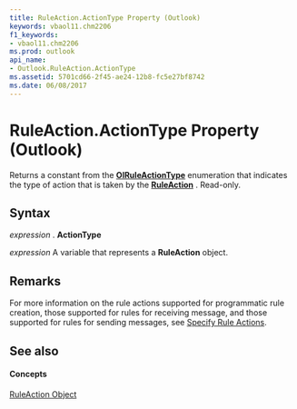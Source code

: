 ```yaml
---
title: RuleAction.ActionType Property (Outlook)
keywords: vbaol11.chm2206
f1_keywords:
- vbaol11.chm2206
ms.prod: outlook
api_name:
- Outlook.RuleAction.ActionType
ms.assetid: 5701cd66-2f45-ae24-12b8-fc5e27bf8742
ms.date: 06/08/2017
---
```



# RuleAction.ActionType Property (Outlook)

Returns a constant from the **[OlRuleActionType](olruleactiontype-enumeration-outlook.md)** enumeration that indicates the type of action that is taken by the **[RuleAction](ruleaction-object-outlook.md)** . Read-only.


## Syntax

 _expression_ . **ActionType**

 _expression_ A variable that represents a **RuleAction** object.


## Remarks

For more information on the rule actions supported for programmatic rule creation, those supported for rules for receiving message, and those supported for rules for sending messages, see [Specify Rule Actions](http://msdn.microsoft.com/library/c5f83c81-0e01-38aa-5ec7-3932b4443e43%28Office.15%29.aspx).


## See also


#### Concepts


[RuleAction Object](ruleaction-object-outlook.md)

